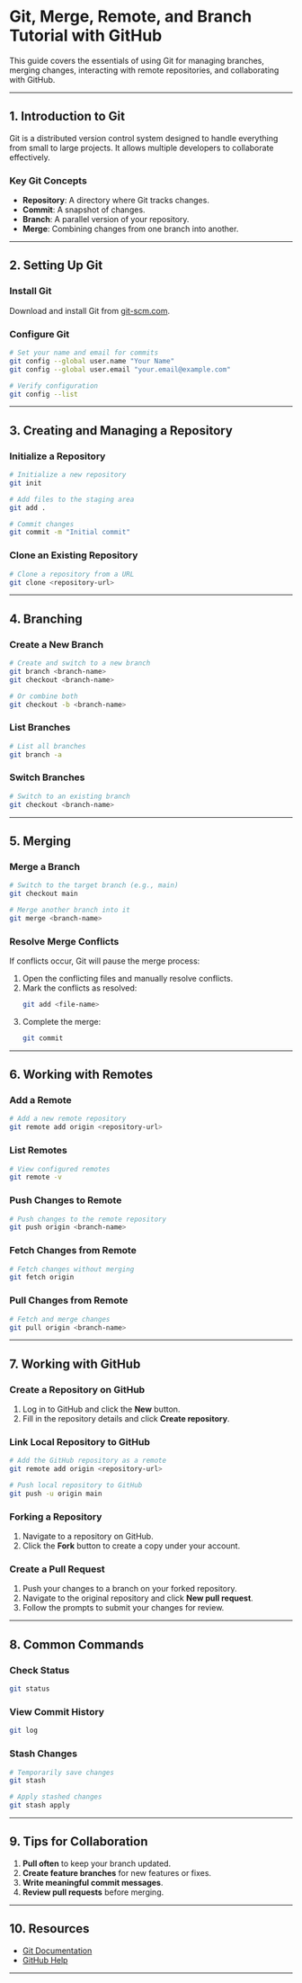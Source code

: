 # Git, Merge, Remote, and Branch Tutorial with GitHub

This guide covers the essentials of using Git for managing branches, merging changes, interacting with remote repositories, and collaborating with GitHub.

---

## 1. Introduction to Git
Git is a distributed version control system designed to handle everything from small to large projects. It allows multiple developers to collaborate effectively.

### Key Git Concepts
- **Repository**: A directory where Git tracks changes.
- **Commit**: A snapshot of changes.
- **Branch**: A parallel version of your repository.
- **Merge**: Combining changes from one branch into another.

---

## 2. Setting Up Git
### Install Git
Download and install Git from [git-scm.com](https://git-scm.com/).

### Configure Git
```bash
# Set your name and email for commits
git config --global user.name "Your Name"
git config --global user.email "your.email@example.com"

# Verify configuration
git config --list
```

---

## 3. Creating and Managing a Repository
### Initialize a Repository
```bash
# Initialize a new repository
git init

# Add files to the staging area
git add .

# Commit changes
git commit -m "Initial commit"
```

### Clone an Existing Repository
```bash
# Clone a repository from a URL
git clone <repository-url>
```

---

## 4. Branching
### Create a New Branch
```bash
# Create and switch to a new branch
git branch <branch-name>
git checkout <branch-name>

# Or combine both
git checkout -b <branch-name>
```

### List Branches
```bash
# List all branches
git branch -a
```

### Switch Branches
```bash
# Switch to an existing branch
git checkout <branch-name>
```

---

## 5. Merging
### Merge a Branch
```bash
# Switch to the target branch (e.g., main)
git checkout main

# Merge another branch into it
git merge <branch-name>
```

### Resolve Merge Conflicts
If conflicts occur, Git will pause the merge process:
1. Open the conflicting files and manually resolve conflicts.
2. Mark the conflicts as resolved:
   ```bash
   git add <file-name>
   ```
3. Complete the merge:
   ```bash
   git commit
   ```

---

## 6. Working with Remotes
### Add a Remote
```bash
# Add a new remote repository
git remote add origin <repository-url>
```

### List Remotes
```bash
# View configured remotes
git remote -v
```

### Push Changes to Remote
```bash
# Push changes to the remote repository
git push origin <branch-name>
```

### Fetch Changes from Remote
```bash
# Fetch changes without merging
git fetch origin
```

### Pull Changes from Remote
```bash
# Fetch and merge changes
git pull origin <branch-name>
```

---

## 7. Working with GitHub
### Create a Repository on GitHub
1. Log in to GitHub and click the **New** button.
2. Fill in the repository details and click **Create repository**.

### Link Local Repository to GitHub
```bash
# Add the GitHub repository as a remote
git remote add origin <repository-url>

# Push local repository to GitHub
git push -u origin main
```

### Forking a Repository
1. Navigate to a repository on GitHub.
2. Click the **Fork** button to create a copy under your account.

### Create a Pull Request
1. Push your changes to a branch on your forked repository.
2. Navigate to the original repository and click **New pull request**.
3. Follow the prompts to submit your changes for review.

---

## 8. Common Commands
### Check Status
```bash
git status
```

### View Commit History
```bash
git log
```

### Stash Changes
```bash
# Temporarily save changes
git stash

# Apply stashed changes
git stash apply
```

---

## 9. Tips for Collaboration
1. **Pull often** to keep your branch updated.
2. **Create feature branches** for new features or fixes.
3. **Write meaningful commit messages**.
4. **Review pull requests** before merging.

---

## 10. Resources
- [Git Documentation](https://git-scm.com/doc)
- [GitHub Help](https://docs.github.com/en)

---